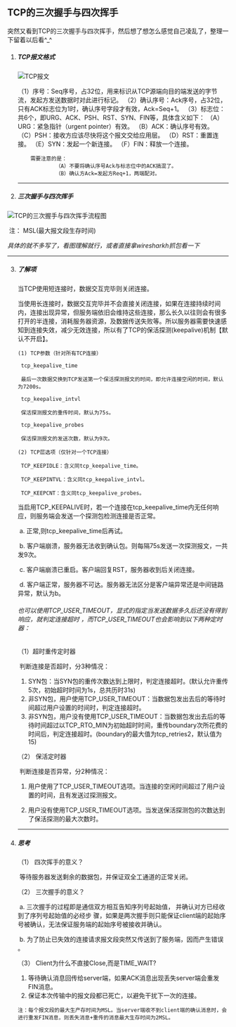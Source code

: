 ## 								TCP的三次握手与四次挥手

突然又看到TCP的三次握手与四次挥手，然后想了想怎么感觉自己凌乱了，整理一下留着以后看^_^

1. ##### TCP报文格式

   ![TCP报文](F:\文档\pic\TCP报文.png)

   （1）序号：Seq序号，占32位，用来标识从TCP源端向目的端发送的字节流，发起方发送数据时对此进行标记。
   （2）确认序号：Ack序号，占32位，只有ACK标志位为1时，确认序号字段才有效，Ack=Seq+1。
   （3）标志位：共6个，即URG、ACK、PSH、RST、SYN、FIN等，具体含义如下：
                   （A）URG：紧急指针（urgent pointer）有效。
                   （B）ACK：确认序号有效。
                   （C）PSH：接收方应该尽快将这个报文交给应用层。
                   （D）RST：重置连接。
                   （E）SYN：发起一个新连接。
                   （F）FIN：释放一个连接。

           需要注意的是：
                   （A）不要将确认序号Ack与标志位中的ACK搞混了。
                   （B）确认方Ack=发起方Req+1，两端配对。

2. ------

   ##### 三次握手与四次挥手

![TCP的三次握手与四次挥手流程图](F:\文档\pic\TCP的三次握手与四次挥手流程图.png)

​	注： MSL(最大报文段生存时间) 

​	*具体的就不多写了，看图理解就行，或者直接拿wiresharkh抓包看一下*

------



3. ##### 了解项

   当TCP使用短连接时，数据交互完毕则关闭连接。

   当使用长连接时，数据交互完毕并不会直接关闭连接，如果在连接持续时间内，连接出现异常，但服务端依旧会维持这些连接，那么长久以往则会有很多打开的半连接，消耗服务器资源，及数据传送失败等。所以服务器需要快速感知到连接失效，减少无效连接，所以有了TCP的保活探测(keepalive)机制【默认不开启】。

   ```
   (1) TCP参数（针对所有TCP连接）
   
   	tcp_keepalive_time
   
   	最后一次数据交换到TCP发送第一个保活探测报文的时间，即允许连接空闲的时间，默认为7200s。
   
   	tcp_keepalive_intvl
   
   	保活探测报文的重传时间，默认为75s。
   
   	tcp_keepalive_probes
   
   	保活探测报文的发送次数，默认为9次。
   
   (2) TCP层选项（仅针对一个TCP连接）
   
   	TCP_KEEPIDLE：含义同tcp_keepalive_time。
   
   	TCP_KEEPINTVL：含义同tcp_keepalive_intvl。
   
   	TCP_KEEPCNT：含义同tcp_keepalive_probes。
   ```

   当启用TCP_KEEPALIVE时，若一个连接在tcp_keepalive_time内无任何响应，则服务端会发送一个探测包检测连接是否正常。

   ​	a. 正常,则tcp_keepalive_time后再试。

   ​	b. 客户端崩溃，服务器无法收到确认包。则每隔75s发送一次探测报文，一共发9次。

   ​	c. 客户端崩溃已重启。客户端回复RST，服务器收到后关闭连接。

   ​	d. 客户端正常，服务器不可达。服务器无法区分是客户端异常还是中间链路异常，默认为b。

   ###### 也可以使用TCP_USER_TIMEOUT，显式的指定当发送数据多久后还没有得到响应，就判定连接超时 ，而TCP_USER_TIMEOUT也会影响到以下两种定时器：

   （1）超时重传定时器

   ​	判断连接是否超时，分3种情况：

   1. SYN包：当SYN包的重传次数达到上限时，判定连接超时。(默认允许重传5次，初始超时时间为1s，总共历时31s)
   2. 非SYN包，用户使用TCP_USER_TIMEOUT：当数据包发出去后的等待时间超过用户设置的时间时，判定连接超时。
   3. 非SYN包，用户没有使用TCP_USER_TIMEOUT：当数据包发出去后的等待时间超过以TCP_RTO_MIN为初始超时时间，重传boundary次所花费的时间后，判定连接超时。(boundary的最大值为tcp_retries2，默认值为15)

   （2） 保活定时器

   ​	判断连接是否异常，分2种情况：

   1. 用户使用了TCP_USER_TIMEOUT选项。当连接的空闲时间超过了用户设置的时间，且有发送过探测报文。

   2. 用户没有使用TCP_USER_TIMEOUT选项。当发送保活探测包的次数达到了保活探测的最大次数时。

   ------

   

4. ##### 思考

   （1） 四次挥手的意义？

   ​	等待服务器发送剩余的数据包，并保证双全工通道的正常关闭。

   （2） 三次握手的意义？

   ​	a.  三次握手的过程即是通信双方相互告知序列号起始值， 并确认对方已经收到了序列号起始值的必经步		骤，如果是两次握手则只能保证client端的起始序号被确认，无法保证服务端的起始序号被接收并确认。

   ​	b.  为了防止已失效的连接请求报文段突然又传送到了服务端，因而产生错误 。

   （3） Client为什么不直接Close,而是TIME_WAIT?

   1. 等待确认消息回传给server端，如果ACK消息出现丢失server端会重发FIN消息。
   2. 保证本次传输中的报文段都已死亡，以避免干扰下一次的连接。

   ```
   注：每个报文段的最大生产存时间为MSL。当server端收不到client端的确认消息时，会进行重发FIN消息，则丢失消息+重传的消息最大生存时间为2MSL。
   ```

   

​	
